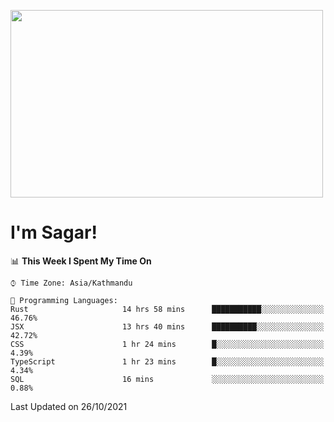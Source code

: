 
<img src="https://media.giphy.com/media/3ornk57KwDXf81rjWM/giphy.gif" width="500" height="300" frameBorder="0" class="giphy-embed" allowFullScreen></img>

#   I'm Sagar!

<!--START_SECTION:waka-->
📊 **This Week I Spent My Time On** 

```text
⌚︎ Time Zone: Asia/Kathmandu

💬 Programming Languages: 
Rust                     14 hrs 58 mins      ███████████░░░░░░░░░░░░░░   46.76% 
JSX                      13 hrs 40 mins      ██████████░░░░░░░░░░░░░░░   42.72% 
CSS                      1 hr 24 mins        █░░░░░░░░░░░░░░░░░░░░░░░░   4.39% 
TypeScript               1 hr 23 mins        █░░░░░░░░░░░░░░░░░░░░░░░░   4.34% 
SQL                      16 mins             ░░░░░░░░░░░░░░░░░░░░░░░░░   0.88%

```


 Last Updated on 26/10/2021
<!--END_SECTION:waka-->
